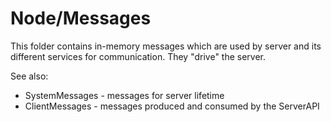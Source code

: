 ﻿# Node/Messages 

This folder contains in-memory messages which are used by server and its
different services for communication. They "drive" the server.

See also:

* SystemMessages - messages for server lifetime
* ClientMessages - messages produced and consumed by the ServerAPI



 